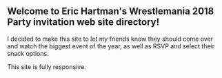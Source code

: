 ## Welcome to Eric Hartman's Wrestlemania 2018 Party invitation web site directory!

I decided to make this site to let my friends know they should come over and watch the biggest event of the year, as well as RSVP and select their snack options. 

This site is fully responsive.
